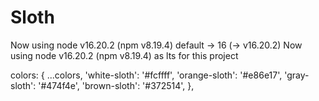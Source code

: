 # Sloth
Now using node v16.20.2 (npm v8.19.4)
default -> 16 (-> v16.20.2)
Now using node v16.20.2 (npm v8.19.4) as lts for this project


colors: {
      ...colors,
      'white-sloth': '#fcffff', 
      'orange-sloth': '#e86e17',
      'gray-sloth': '#474f4e',
      'brown-sloth': '#372514',
    },